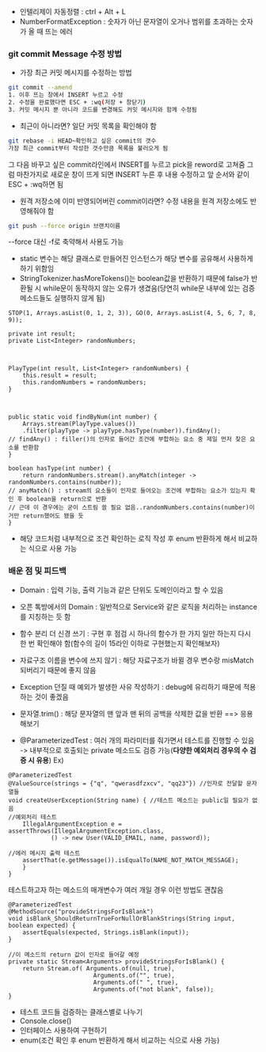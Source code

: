 - 인텔리제이 자동정렬 : ctrl + Alt + L
- NumberFormatException : 숫자가 아닌 문자열이 오거나 범위를 초과하는 숫자가 올 때 뜨는 에러
### git commit Message 수정 방법
- 가장 최근 커밋 메시지를 수정하는 방법
```bash
git commit --amend
1. 이후 뜨는 창에서 INSERT 누르고 수정
2. 수정을 완료했다면 ESC + :wq(저장 + 창닫기)
3. 커밋 메시지 뿐 아니라 코드를 변경해도 커밋 메시지와 함께 수정됨
```
- 최근이 아니라면? 일단 커밋 목록을 확인해야 함
```bash
git rebase -i HEAD~확인하고 싶은 commit의 갯수
가장 최근 commit부터 작성한 갯수만큼 목록을 불러오게 됨
```
그 다음 바꾸고 싶은 commit라인에서 INSERT를 누르고 pick을 reword로 고쳐줌
그럼 마찬가지로 새로운 창이 뜨게 되면 INSERT 누른 후 내용 수정하고 앞 순서와 같이 ESC + :wq하면 됨
- 원격 저장소에 이미 반영되어버린 commit이라면? 수정 내용을 원격 저장소에도 반영해줘야 함
```bash
git push --force origin 브랜치이름
```
--force 대신 -f로 축약해서 사용도 가능

- static 변수는 해당 클래스로 만들어진 인스턴스가 해당 변수를 공유해서 사용하게 하기 위함임
- StringTokenizer.hasMoreTokens()는 boolean값을 반환하기 때문에 false가 반환될 시 while문이 동작하지 않는 오류가 생겼음(당연히 while문 내부에 있는 검증 메소드들도 실행하지 않게 됨)

```
STOP(1, Arrays.asList(0, 1, 2, 3)), GO(0, Arrays.asList(4, 5, 6, 7, 8, 9));

private int result;
private List<Integer> randomNumbers;

  

PlayType(int result, List<Integer> randomNumbers) {
	this.result = result;
	this.randomNumbers = randomNumbers;
}

  

public static void findByNum(int number) {
	Arrays.stream(PlayType.values())
	.filter(playType -> playType.hasType(number)).findAny();
// findAny() : filler()의 인자로 들어간 조건에 부합하는 요소 중 제일 먼저 찾은 요소를 반환함  
}

boolean hasType(int number) {
	return randomNumbers.stream().anyMatch(integer -> randomNumbers.contains(number));
// anyMatch() : stream의 요소들이 인자로 들어오는 조건에 부합하는 요소가 있는지 확인 후 boolean을 return으로 반환
// 근데 이 경우에는 굳이 스트림 쓸 필요 없음..randomNumbers.contains(number)이거만 return했어도 됐을 듯
}
```
- 해당 코드처럼 내부적으로 조건 확인하는 로직 작성 후 enum 반환하게 해서 비교하는 식으로 사용 가능


### 배운 점 및 피드백
- Domain : 입력 기능, 출력 기능과 같은 단위도 도메인이라고 할 수 있음
- 오픈 톡방에서의 Domain : 일반적으로 Service와 같은 로직을 처리하는 instance를 지칭하는 듯 함

- 함수 분리 더 신경 쓰기 : 구현 후 점검 시 하나의 함수가 한 가지 일만 하는지 다시 한 번 확인해야 함(함수의 길이 15라인 이하로 구현했는지 확인해보자)
- 자료구조 이름을 변수에 쓰지 않기 : 해당 자료구조가 바뀔 경우 변수랑 misMatch되버리기 때문에 좋지 않음
- Exception 던질 때 예외가 발생한 사유 작성하기 : debug에 유리하기 때문에 적용하는 것이 좋겠음
- 문자열.trim() : 해당 문자열의 맨 앞과 맨 뒤의 공백을 삭제한 값을 반환 ==> 응용해보기
- @ParameterizedTest : 여러 개의 파라미터를 줘가면서 테스트를 진행할 수 있음 -> 내부적으로 호출되는 private 메소드도 검증 가능(**다양한 예외처리 경우의 수 검증 시 유용**)
Ex)
```
@ParameterizedTest
@ValueSource(strings = {"q", "qwerasdfzxcv", "qq23"}) //인자로 전달할 문자열들
void createUserException(String name) { //테스트 메소드는 public일 필요가 없음
//예외처리 테스트
	IllegalArgumentException e = assertThrows(IllegalArgumentException.class,
			() -> new User(VALID_EMAIL, name, password)); 

//에러 메시지 출력 테스트
	assertThat(e.getMessage()).isEqualTo(NAME_NOT_MATCH_MESSAGE);
	} 
}
```
테스트하고자 하는 메소드의 매개변수가 여러 개일 경우 이런 방법도 괜찮음 
```
@ParameterizedTest
@MethodSource("provideStringsForIsBlank") 
void isBlank_ShouldReturnTrueForNullOrBlankStrings(String input, boolean expected) { 
	assertEquals(expected, Strings.isBlank(input)); 
} 

//이 메소드의 return 값이 인자로 들어갈 예정
private static Stream<Arguments> provideStringsForIsBlank() { 
	return Stream.of( Arguments.of(null, true), 
						Arguments.of("", true), 
						Arguments.of(" ", true), 
						Arguments.of("not blank", false)); 
}
```
- 테스트 코드들 검증하는 클래스별로 나누기
- Console.close()
- 인터페이스 사용하여 구현하기
- enum(조건 확인 후 enum 반환하게 해서 비교하는 식으로 사용 가능)